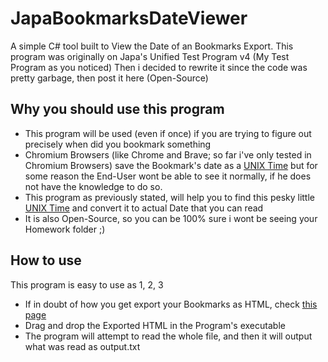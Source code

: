 # JapaBookmarksDateViewer
 A simple C# tool built to View the Date of an Bookmarks Export.
 This program was originally on Japa's Unified Test Program v4 (My Test Program as you noticed)
 Then i decided to rewrite it since the code was pretty garbage, then post it here (Open-Source)

## Why you should use this program
- This program will be used (even if once) if you are trying to figure out precisely when did you bookmark something
- Chromium Browsers (like Chrome and Brave; so far i've only tested in Chromium Browsers) save the Bookmark's date as a [UNIX Time](https://en.wikipedia.org/wiki/Unix_time) but for some reason the End-User wont be able to see it normally, if he does not have the knowledge to do so.
- This program as previously stated, will help you to find this pesky little [UNIX Time](https://en.wikipedia.org/wiki/Unix_time) and convert it to actual Date that you can read
- It is also Open-Source, so you can be 100% sure i wont be seeing your Homework folder ;)

## How to use
This program is easy to use as 1, 2, 3
- If in doubt of how you get export your Bookmarks as HTML, check [this page](https://www.wikihow.com/Export-Bookmarks-from-Chrome)
- Drag and drop the Exported HTML in the Program's executable
- The program will attempt to read the whole file, and then it will output what was read as output.txt
